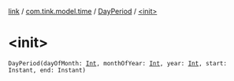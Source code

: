 [link](../../index.md) / [com.tink.model.time](../index.md) / [DayPeriod](index.md) / [&lt;init&gt;](./-init-.md)

# &lt;init&gt;

`DayPeriod(dayOfMonth: `[`Int`](https://kotlinlang.org/api/latest/jvm/stdlib/kotlin/-int/index.html)`, monthOfYear: `[`Int`](https://kotlinlang.org/api/latest/jvm/stdlib/kotlin/-int/index.html)`, year: `[`Int`](https://kotlinlang.org/api/latest/jvm/stdlib/kotlin/-int/index.html)`, start: Instant, end: Instant)`
